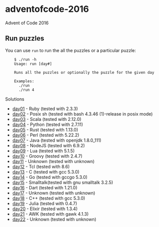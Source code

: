 # adventofcode-2016
Advent of Code 2016

## Run puzzles

You can use `run` to run the all the puzzles or a particular puzzle:

        $ ./run -h
        Usage: run [day#]

        Runs all the puzzles or optionally the puzzle for the given day

        Examples:
          ./run
          ./run 4

Solutions

* [day01](day01) - Ruby     (tested with 2.3.3)
* [day02](day02) - Posix sh (tested with bash 4.3.46 (1)-release in posix mode)
* [day03](day03) - Scala    (tested with 2.12.0)
* [day04](day04) - Python   (tested with 2.7.11)
* [day05](day05) - Rust     (tested with 1.13.0)
* [day06](day06) - Perl     (tested with 5.22.2)
* [day07](day07) - Java     (tested with openjdk 1.8.0_111)
* [day08](day08) - NodeJS   (tested with 6.9.2)
* [day09](day09) - Lua      (tested with 5.1.5)
* [day10](day10) - Groovy   (tested with 2.4.7)
* [day11](day11) - Unknown  (tested with unknown)
* [day12](day12) - Tcl      (tested with 8.6)
* [day13](day13) - C        (tested with gcc 5.3.0)
* [day14](day14) - Go       (tested with gccgo 5.3.0)
* [day15](day15) - Smalltalk(tested with gnu smalltalk 3.2.5)
* [day16](day16) - Dart     (tested with 1.21.0)
* [day17](day17) - Unknown  (tested with unknown)
* [day18](day18) - C++      (tested with gcc 5.3.0)
* [day19](day19) - Julia    (tested with 0.4.7)
* [day20](day20) - Elixir   (tested with 1.3.4)
* [day21](day21) - AWK      (tested with gawk 4.1.3)
* [day22](day22) - Unknown  (tested with unknown)

